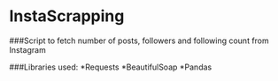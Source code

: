 # InstaScrapping

###Script to fetch number of posts, followers and following count from Instagram

###Libraries used:
  *Requests
  *BeautifulSoap
  *Pandas
